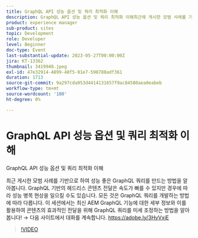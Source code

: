 ```yaml
---
title: GraphQL API 성능 옵션 및 쿼리 최적화 이해
description: GraphQL API 성능 옵션 및 쿼리 최적화 이해최근에 게시한 모범 사례를 기반으로 성능 좋은 GraphQL 쿼리를 만드는 방법을 알아봅니다. GraphQL 기반의 헤드리스 콘텐츠 전달은 속도가 빠를 수 있지만 경우에 따라 성능 병목 현상을 일으킬 수도 있습니다. 모든 것은 GraphQL 쿼리를 개발하는 방법에 따라 다릅니다. 이 세션에서는 최신 AEM GraphQL 기능에 대한 세부 정보와 이를 활용하여 콘텐츠의 효과적인 전달을 위해 GraphQL 쿼리를 미세 조정하는 방법을 알아봅니다!
product: experience manager
sub-product: sites
topic: Development
role: Developer
level: Beginner
doc-type: Event
last-substantial-update: 2023-05-27T00:00:00Z
jira: KT-13362
thumbnail: 3419948.jpeg
exl-id: 47e32914-4899-48f5-91e7-598788adf361
duration: 1713
source-git-commit: 9a297cda953d4414131657f9ac84580aea0eabeb
workflow-type: tm+mt
source-wordcount: '180'
ht-degree: 0%

---
```


# GraphQL API 성능 옵션 및 쿼리 최적화 이해

GraphQL API 성능 옵션 및 쿼리 최적화 이해

최근 게시한 모범 사례를 기반으로 하여 성능 좋은 GraphQL 쿼리를 만드는 방법을 알아봅니다. GraphQL 기반의 헤드리스 콘텐츠 전달은 속도가 빠를 수 있지만 경우에 따라 성능 병목 현상을 일으킬 수도 있습니다. 모든 것은 GraphQL 쿼리를 개발하는 방법에 따라 다릅니다. 이 세션에서는 최신 AEM GraphQL 기능에 대한 세부 정보와 이를 활용하여 콘텐츠의 효과적인 전달을 위해 GraphQL 쿼리를 미세 조정하는 방법을 알아봅니다! → 다음 사이트에서 대화를 계속합니다. https://adobe.ly/3HyVxjE

>[!VIDEO](https://video.tv.adobe.com/v/3419948/?learn=on)
